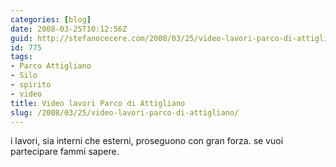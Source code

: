 ```yaml
---
categories: [blog]
date: 2008-03-25T10:12:56Z
guid: http://stefanocecere.com/2008/03/25/video-lavori-parco-di-attigliano/
id: 775
tags:
- Parco Attigliano
- Silo
- spirito
- video
title: Video lavori Parco di Attigliano
slug: /2008/03/25/video-lavori-parco-di-attigliano/
---
```


i lavori, sia interni che esterni, proseguono con gran forza. se vuoi partecipare fammi sapere.